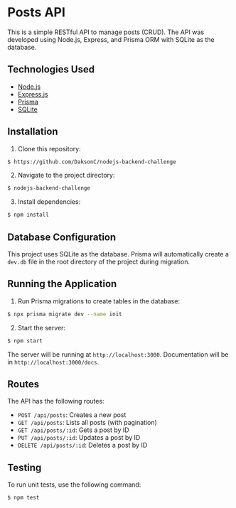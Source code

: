 # Posts API

This is a simple RESTful API to manage posts (CRUD). The API was developed using Node.js, Express, and Prisma ORM with SQLite as the database.

## Technologies Used

- [Node.js](https://nodejs.org/en/)
- [Express.js](https://expressjs.com/)
- [Prisma](https://www.prisma.io/)
- [SQLite](https://www.sqlite.org/index.html)

## Installation

1. Clone this repository:

```bash
$ https://github.com/DaksonC/nodejs-backend-challenge
```

2. Navigate to the project directory:

```bash
$ nodejs-backend-challenge
```

3. Install dependencies:

```bash
$ npm install
```

## Database Configuration

This project uses SQLite as the database. Prisma will automatically create a `dev.db` file in the root directory of the project during migration.

## Running the Application

1. Run Prisma migrations to create tables in the database:

```bash
$ npx prisma migrate dev --name init
```

2. Start the server:

```bash
$ npm start
```

The server will be running at `http://localhost:3000`.
Documentation will be in `http://localhost:3000/docs`.

## Routes

The API has the following routes:

- `POST /api/posts`: Creates a new post
- `GET /api/posts`: Lists all posts (with pagination)
- `GET /api/posts/:id`: Gets a post by ID
- `PUT /api/posts/:id`: Updates a post by ID
- `DELETE /api/posts/:id`: Deletes a post by ID

## Testing

To run unit tests, use the following command:

```bash
$ npm test
```
